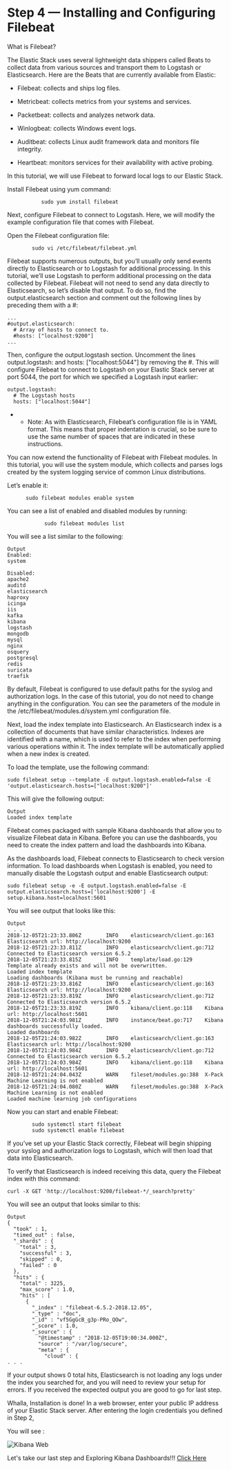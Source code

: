 # Step 4 — Installing and Configuring Filebeat

What is Filebeat?

The Elastic Stack uses several lightweight data shippers called Beats to collect data from various sources and transport them to Logstash or Elasticsearch. Here are the Beats that are currently available from Elastic:

- Filebeat: collects and ships log files.

- Metricbeat: collects metrics from your systems and services.

- Packetbeat: collects and analyzes network data.

- Winlogbeat: collects Windows event logs.

- Auditbeat: collects Linux audit framework data and monitors file integrity.

- Heartbeat: monitors services for their availability with active probing.

In this tutorial, we will use Filebeat to forward local logs to our Elastic Stack.

Install Filebeat using yum command:
```
           sudo yum install filebeat

```
Next, configure Filebeat to connect to Logstash. Here, we will modify the example configuration file that comes with Filebeat.

Open the Filebeat configuration file:
```
        sudo vi /etc/filebeat/filebeat.yml
```
Filebeat supports numerous outputs, but you’ll usually only send events directly to Elasticsearch or to Logstash for additional processing. In this tutorial, we’ll use Logstash to perform additional processing on the data collected by Filebeat. Filebeat will not need to send any data directly to Elasticsearch, so let’s disable that output. To do so, find the output.elasticsearch section and comment out the following lines by preceding them with a #:
```
...
#output.elasticsearch:
  # Array of hosts to connect to.
  #hosts: ["localhost:9200"]
...

```
Then, configure the output.logstash section. Uncomment the lines output.logstash: and hosts: ["localhost:5044"] by removing the #. This will configure Filebeat to connect to Logstash on your Elastic Stack server at port 5044, the port for which we specified a Logstash input earlier:
```
output.logstash:
  # The Logstash hosts
  hosts: ["localhost:5044"]

```
-    - Note: As with Elasticsearch, Filebeat’s configuration file is in YAML format. This means that proper indentation is crucial, so be sure to use the same number of spaces that are indicated in these instructions.



You can now extend the functionality of Filebeat with Filebeat modules. In this tutorial, you will use the system module, which collects and parses logs created by the system logging service of common Linux distributions.

Let’s enable it:

```
      sudo filebeat modules enable system
```


You can see a list of enabled and disabled modules by running:
```
            sudo filebeat modules list
```

You will see a list similar to the following:

```
Output
Enabled:
system

Disabled:
apache2
auditd
elasticsearch
haproxy
icinga
iis
kafka
kibana
logstash
mongodb
mysql
nginx
osquery
postgresql
redis
suricata
traefik
```


By default, Filebeat is configured to use default paths for the syslog and authorization logs. In the case of this tutorial, you do not need to change anything in the configuration. You can see the parameters of the module in the /etc/filebeat/modules.d/system.yml configuration file.

Next, load the index template into Elasticsearch. An Elasticsearch index is a collection of documents that have similar characteristics. Indexes are identified with a name, which is used to refer to the index when performing various operations within it. The index template will be automatically applied when a new index is created.

To load the template, use the following command:
```
sudo filebeat setup --template -E output.logstash.enabled=false -E 'output.elasticsearch.hosts=["localhost:9200"]'
```

This will give the following output:

```
Output
Loaded index template

```
Filebeat comes packaged with sample Kibana dashboards that allow you to visualize Filebeat data in Kibana. Before you can use the dashboards, you need to create the index pattern and load the dashboards into Kibana.

As the dashboards load, Filebeat connects to Elasticsearch to check version information. To load dashboards when Logstash is enabled, you need to manually disable the Logstash output and enable Elasticsearch output:
```
sudo filebeat setup -e -E output.logstash.enabled=false -E output.elasticsearch.hosts=['localhost:9200'] -E setup.kibana.host=localhost:5601
```

You will see output that looks like this:
```
Output
. . .
2018-12-05T21:23:33.806Z        INFO    elasticsearch/client.go:163     Elasticsearch url: http://localhost:9200
2018-12-05T21:23:33.811Z        INFO    elasticsearch/client.go:712     Connected to Elasticsearch version 6.5.2
2018-12-05T21:23:33.815Z        INFO    template/load.go:129    Template already exists and will not be overwritten.
Loaded index template
Loading dashboards (Kibana must be running and reachable)
2018-12-05T21:23:33.816Z        INFO    elasticsearch/client.go:163     Elasticsearch url: http://localhost:9200
2018-12-05T21:23:33.819Z        INFO    elasticsearch/client.go:712     Connected to Elasticsearch version 6.5.2
2018-12-05T21:23:33.819Z        INFO    kibana/client.go:118    Kibana url: http://localhost:5601
2018-12-05T21:24:03.981Z        INFO    instance/beat.go:717    Kibana dashboards successfully loaded.
Loaded dashboards
2018-12-05T21:24:03.982Z        INFO    elasticsearch/client.go:163     Elasticsearch url: http://localhost:9200
2018-12-05T21:24:03.984Z        INFO    elasticsearch/client.go:712     Connected to Elasticsearch version 6.5.2
2018-12-05T21:24:03.984Z        INFO    kibana/client.go:118    Kibana url: http://localhost:5601
2018-12-05T21:24:04.043Z        WARN    fileset/modules.go:388  X-Pack Machine Learning is not enabled
2018-12-05T21:24:04.080Z        WARN    fileset/modules.go:388  X-Pack Machine Learning is not enabled
Loaded machine learning job configurations
```

Now you can start and enable Filebeat:

```
        sudo systemctl start filebeat
        sudo systemctl enable filebeat

```

If you’ve set up your Elastic Stack correctly, Filebeat will begin shipping your syslog and authorization logs to Logstash, which will then load that data into Elasticsearch.

To verify that Elasticsearch is indeed receiving this data, query the Filebeat index with this command:

```
curl -X GET 'http://localhost:9200/filebeat-*/_search?pretty'
```
You will see an output that looks similar to this:

```
Output
{
  "took" : 1,
  "timed_out" : false,
  "_shards" : {
    "total" : 3,
    "successful" : 3,
    "skipped" : 0,
    "failed" : 0
  },
  "hits" : {
    "total" : 3225,
    "max_score" : 1.0,
    "hits" : [
      {
        "_index" : "filebeat-6.5.2-2018.12.05",
        "_type" : "doc",
        "_id" : "vf5GgGcB_g3p-PRo_QOw",
        "_score" : 1.0,
        "_source" : {
          "@timestamp" : "2018-12-05T19:00:34.000Z",
          "source" : "/var/log/secure",
          "meta" : {
            "cloud" : {
. . .
```

If your output shows 0 total hits, Elasticsearch is not loading any logs under the index you searched for, and you will need to review your setup for errors. If you received the expected output you are good to go for last step.


Whalla, Installation is done! In a web browser, enter your public IP address of your Elastic Stack server. After entering the login credentials you defined in Step 2,

  You will see :

![Kibana Web](https://assets.digitalocean.com/articles/elastic_CentOS7_120618/Kibana_Homepage_TN.png)

Let's take our last step and Exploring Kibana Dashboards!!! [Click Here](https://github.com/solongocyber/Elasticsearch-Team-3-Project/blob/master/Kibana%20Installation.md)